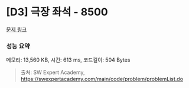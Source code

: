 # [D3] 극장 좌석 - 8500 

[문제 링크](https://swexpertacademy.com/main/code/problem/problemDetail.do?contestProbId=AWz5yIfq74QDFARQ) 

### 성능 요약

메모리: 13,560 KB, 시간: 613 ms, 코드길이: 504 Bytes



> 출처: SW Expert Academy, https://swexpertacademy.com/main/code/problem/problemList.do